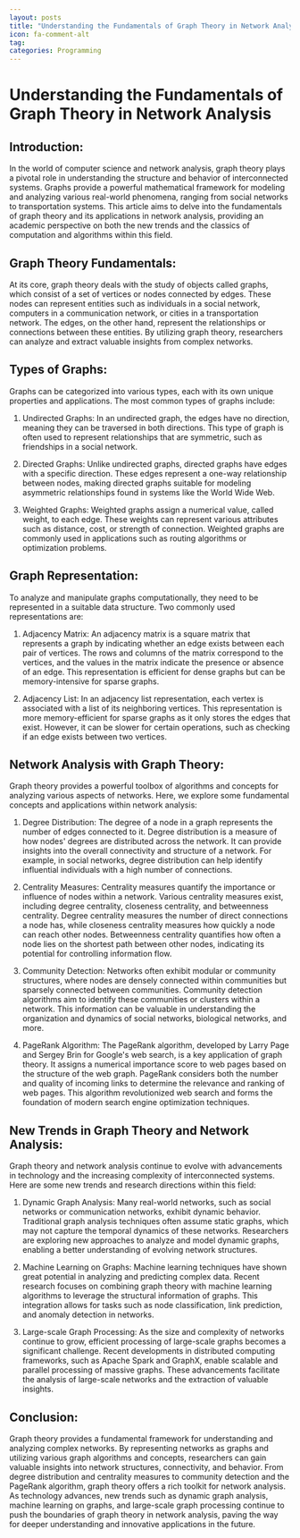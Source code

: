```yaml
---
layout: posts
title: "Understanding the Fundamentals of Graph Theory in Network Analysis"
icon: fa-comment-alt
tag:      
categories: Programming
---
```



# Understanding the Fundamentals of Graph Theory in Network Analysis

## Introduction:

In the world of computer science and network analysis, graph theory plays a pivotal role in understanding the structure and behavior of interconnected systems. Graphs provide a powerful mathematical framework for modeling and analyzing various real-world phenomena, ranging from social networks to transportation systems. This article aims to delve into the fundamentals of graph theory and its applications in network analysis, providing an academic perspective on both the new trends and the classics of computation and algorithms within this field.

## Graph Theory Fundamentals:

At its core, graph theory deals with the study of objects called graphs, which consist of a set of vertices or nodes connected by edges. These nodes can represent entities such as individuals in a social network, computers in a communication network, or cities in a transportation network. The edges, on the other hand, represent the relationships or connections between these entities. By utilizing graph theory, researchers can analyze and extract valuable insights from complex networks.

## Types of Graphs:

Graphs can be categorized into various types, each with its own unique properties and applications. The most common types of graphs include:

1. Undirected Graphs:
In an undirected graph, the edges have no direction, meaning they can be traversed in both directions. This type of graph is often used to represent relationships that are symmetric, such as friendships in a social network.

2. Directed Graphs:
Unlike undirected graphs, directed graphs have edges with a specific direction. These edges represent a one-way relationship between nodes, making directed graphs suitable for modeling asymmetric relationships found in systems like the World Wide Web.

3. Weighted Graphs:
Weighted graphs assign a numerical value, called weight, to each edge. These weights can represent various attributes such as distance, cost, or strength of connection. Weighted graphs are commonly used in applications such as routing algorithms or optimization problems.

## Graph Representation:

To analyze and manipulate graphs computationally, they need to be represented in a suitable data structure. Two commonly used representations are:

1. Adjacency Matrix:
An adjacency matrix is a square matrix that represents a graph by indicating whether an edge exists between each pair of vertices. The rows and columns of the matrix correspond to the vertices, and the values in the matrix indicate the presence or absence of an edge. This representation is efficient for dense graphs but can be memory-intensive for sparse graphs.

2. Adjacency List:
In an adjacency list representation, each vertex is associated with a list of its neighboring vertices. This representation is more memory-efficient for sparse graphs as it only stores the edges that exist. However, it can be slower for certain operations, such as checking if an edge exists between two vertices.

## Network Analysis with Graph Theory:

Graph theory provides a powerful toolbox of algorithms and concepts for analyzing various aspects of networks. Here, we explore some fundamental concepts and applications within network analysis:

1. Degree Distribution:
The degree of a node in a graph represents the number of edges connected to it. Degree distribution is a measure of how nodes' degrees are distributed across the network. It can provide insights into the overall connectivity and structure of a network. For example, in social networks, degree distribution can help identify influential individuals with a high number of connections.

2. Centrality Measures:
Centrality measures quantify the importance or influence of nodes within a network. Various centrality measures exist, including degree centrality, closeness centrality, and betweenness centrality. Degree centrality measures the number of direct connections a node has, while closeness centrality measures how quickly a node can reach other nodes. Betweenness centrality quantifies how often a node lies on the shortest path between other nodes, indicating its potential for controlling information flow.

3. Community Detection:
Networks often exhibit modular or community structures, where nodes are densely connected within communities but sparsely connected between communities. Community detection algorithms aim to identify these communities or clusters within a network. This information can be valuable in understanding the organization and dynamics of social networks, biological networks, and more.

4. PageRank Algorithm:
The PageRank algorithm, developed by Larry Page and Sergey Brin for Google's web search, is a key application of graph theory. It assigns a numerical importance score to web pages based on the structure of the web graph. PageRank considers both the number and quality of incoming links to determine the relevance and ranking of web pages. This algorithm revolutionized web search and forms the foundation of modern search engine optimization techniques.

## New Trends in Graph Theory and Network Analysis:

Graph theory and network analysis continue to evolve with advancements in technology and the increasing complexity of interconnected systems. Here are some new trends and research directions within this field:

1. Dynamic Graph Analysis:
Many real-world networks, such as social networks or communication networks, exhibit dynamic behavior. Traditional graph analysis techniques often assume static graphs, which may not capture the temporal dynamics of these networks. Researchers are exploring new approaches to analyze and model dynamic graphs, enabling a better understanding of evolving network structures.

2. Machine Learning on Graphs:
Machine learning techniques have shown great potential in analyzing and predicting complex data. Recent research focuses on combining graph theory with machine learning algorithms to leverage the structural information of graphs. This integration allows for tasks such as node classification, link prediction, and anomaly detection in networks.

3. Large-scale Graph Processing:
As the size and complexity of networks continue to grow, efficient processing of large-scale graphs becomes a significant challenge. Recent developments in distributed computing frameworks, such as Apache Spark and GraphX, enable scalable and parallel processing of massive graphs. These advancements facilitate the analysis of large-scale networks and the extraction of valuable insights.

## Conclusion:

Graph theory provides a fundamental framework for understanding and analyzing complex networks. By representing networks as graphs and utilizing various graph algorithms and concepts, researchers can gain valuable insights into network structures, connectivity, and behavior. From degree distribution and centrality measures to community detection and the PageRank algorithm, graph theory offers a rich toolkit for network analysis. As technology advances, new trends such as dynamic graph analysis, machine learning on graphs, and large-scale graph processing continue to push the boundaries of graph theory in network analysis, paving the way for deeper understanding and innovative applications in the future.